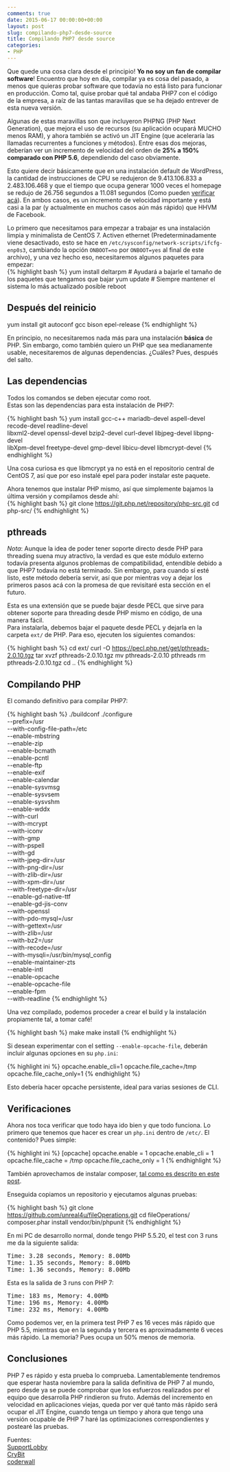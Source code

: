 ```yaml
---
comments: true
date: 2015-06-17 00:00:00+00:00
layout: post
slug: compilando-php7-desde-source
title: Compilando PHP7 desde source
categories:
- PHP
---
```


Que quede una cosa clara desde el principio! **Yo no soy un fan de compilar software**! Encuentro que hoy en día, compilar ya es cosa del pasado,
a menos que quieras probar software que todavía no está listo para funcionar en producción. Como tal, quise probar qué tal andaba PHP7 con el
código de la empresa, a raíz de las tantas maravillas que se ha dejado entrever de esta nueva versión.

Algunas de estas maravillas son que incluyeron PHPNG (PHP Next Generation), que mejora el uso de recursos (su aplicación ocupará MUCHO menos RAM),
y ahora también se activó un JIT Engine (que aceleraría las llamadas recurrentes a funciones y métodos). Entre esas dos mejoras, deberían ver un
incremento de velocidad del orden de **25% a 150% comparado con PHP 5.6**, dependiendo del caso obviamente.

Esto quiere decir básicamente que en una instalación default de WordPress, la cantidad de instrucciones de CPU se redujeron de 9.413.106.833 a
2.483.106.468 y que el tiempo que ocupa generar 1000 veces el homepage se redujo de 26.756 segundos a 11.081 segundos (Como pueden
[verificar acá](https://docs.google.com/spreadsheets/d/1qW0avj2eRvPVxj_5V4BBNrOP1ULK7AaXTFsxcffFxT8/edit?pli=1#gid=1334306309)). En ambos casos,
es un incremento de velocidad importante y está casi a la par (y actualmente en muchos casos aún más rápido) que HHVM de Facebook.

Lo primero que necesitamos para empezar a trabajar es una instalación limpia y minimalista de CentOS 7. Activen ethernet (Predeterminadamente
viene desactivado, esto se hace en <code>/etc/sysconfig/network-scripts/ifcfg-enp0s3</code>, cambiando la opción <code>ONBOOT=no</code> por
<code>ONBOOT=yes</code> al final de este archivo), y una vez hecho eso, necesitaremos algunos paquetes para empezar:  
{% highlight bash %}
yum install deltarpm # Ayudará a bajarle el tamaño de los paquetes que tengamos que bajar
yum update # Siempre mantener el sistema lo más actualizado posible
reboot
## Después del reinicio ##
yum install git autoconf gcc bison epel-release
{% endhighlight %}

En principio, no necesitaremos nada más para una instalación **básica** de PHP. Sin embargo, como también quiero un PHP que sea medianamente
usable, necesitaremos de algunas dependencias. ¿Cuáles? Pues, después del salto.

<!-- more -->

## Las dependencias

Todos los comandos se deben ejecutar como root.  
Estas son las dependencias para esta instalación de PHP7:

{% highlight bash %}
yum install gcc-c++ mariadb-devel aspell-devel recode-devel readline-devel \
 libxml2-devel openssl-devel bzip2-devel curl-devel libjpeg-devel libpng-devel \
 libXpm-devel freetype-devel gmp-devel libicu-devel libmcrypt-devel
{% endhighlight %}

Una cosa curiosa es que libmcrypt ya no está en el repositorio central de CentOS 7, así que por eso instalé epel para poder instalar este paquete.

Ahora tenemos que instalar PHP mismo, así que simplemente bajamos la última versión y compilamos desde ahí:  
{% highlight bash %}
git clone https://git.php.net/repository/php-src.git
cd php-src/
{% endhighlight %}

## pthreads

*Nota*: Aunque la idea de poder tener soporte directo desde PHP para threading suena muy atractivo, la verdad es que este módulo externo todavía presenta
algunos problemas de compatibilidad, entendible debido a que PHP7 todavía no está terminado. Sin embargo, para cuando sí esté listo, este método
debería servir, así que por mientras voy a dejar los primeros pasos acá con la promesa de que revisitaré esta sección en el futuro.

Esta es una extensión que se puede bajar desde PECL que sirve para obtener soporte para threading desde PHP mismo en código, de una manera fácil.  
Para instalarla, debemos bajar el paquete desde PECL y dejarla en la carpeta <code>ext/</code> de PHP. Para eso, ejecuten los siguientes comandos:

{% highlight bash %}
cd ext/
curl -O https://pecl.php.net/get/pthreads-2.0.10.tgz
tar xvzf pthreads-2.0.10.tgz
mv pthreads-2.0.10 pthreads
rm pthreads-2.0.10.tgz
cd ..
{% endhighlight %}

## Compilando PHP

El comando definitivo para compilar PHP7:

{% highlight bash %}
./buildconf
./configure \
 --prefix=/usr \
 --with-config-file-path=/etc \
 --enable-mbstring \
 --enable-zip \
 --enable-bcmath \
 --enable-pcntl \
 --enable-ftp \
 --enable-exif \
 --enable-calendar \
 --enable-sysvmsg \
 --enable-sysvsem \
 --enable-sysvshm \
 --enable-wddx \
 --with-curl \
 --with-mcrypt \
 --with-iconv \
 --with-gmp \
 --with-pspell \
 --with-gd \
 --with-jpeg-dir=/usr \
 --with-png-dir=/usr \
 --with-zlib-dir=/usr \
 --with-xpm-dir=/usr \
 --with-freetype-dir=/usr \
 --enable-gd-native-ttf \
 --enable-gd-jis-conv \
 --with-openssl \
 --with-pdo-mysql=/usr \
 --with-gettext=/usr \
 --with-zlib=/usr \
 --with-bz2=/usr \
 --with-recode=/usr \
 --with-mysqli=/usr/bin/mysql_config \
 --enable-maintainer-zts \
 --enable-intl \
 --enable-opcache \
 --enable-opcache-file \
 --enable-fpm \
 --with-readline
{% endhighlight %}

Una vez compilado, podemos proceder a crear el build y la instalación propiamente tal, a tomar café!

{% highlight bash %}
make
make install
{% endhighlight %}

Si desean experimentar con el setting <code>--enable-opcache-file</code>, deberán incluir algunas opciones en su <code>php.ini</code>: 

{% highlight ini %}
opcache.enable_cli=1
opcache.file_cache=/tmp
opcache.file_cache_only=1
{% endhighlight %}

Esto debería hacer opcache persistente, ideal para varias sesiones de CLI.

## Verificaciones

Ahora nos toca verificar que todo haya ido bien y que todo funciona. Lo primero que tenemos que hacer es crear un <code>php.ini</code>
dentro de <code>/etc/</code>. El contenido? Pues simple: 

{% highlight ini %}
[opcache]
opcache.enable = 1
opcache.enable_cli = 1
opcache.file_cache = /tmp
opcache.file_cache_only = 1
{% endhighlight %}

También aprovechamos de instalar composer, [tal como es descrito en este post](/2015/06/entendiendo-e-implementando-composer-en-tu-codigo-php/).

Enseguida copiamos un repositorio y ejecutamos algunas pruebas: 

{% highlight bash %}
git clone https://github.com/unreal4u/fileOperations.git
cd fileOperations/
composer.phar install
vendor/bin/phpunit
{% endhighlight %}

En mi PC de desarrollo normal, donde tengo PHP 5.5.20, el test con 3 runs me da la siguiente salida:

<pre>
Time: 3.28 seconds, Memory: 8.00Mb
Time: 1.35 seconds, Memory: 8.00Mb
Time: 1.36 seconds, Memory: 8.00Mb
</pre>

Esta es la salida de 3 runs con PHP 7:

<pre>
Time: 183 ms, Memory: 4.00Mb
Time: 196 ms, Memory: 4.00Mb
Time: 232 ms, Memory: 4.00Mb
</pre>

Como podemos ver, en la primera test PHP 7 es 16 veces más rápido que PHP 5.5, mientras que en la segunda y tercera es aproximadamente 6 veces más
rápido. La memoria? Pues ocupa un 50% menos de memoria.

## Conclusiones

PHP 7 es rápido y esta prueba lo comprueba. Lamentablemente tendremos que esperar hasta noviembre para la salida definitiva de PHP 7 al
mundo, pero desde ya se puede comprobar que los esfuerzos realizados por el equipo que desarrolla PHP rindieron su fruto. Además del incremento
en velocidad en aplicaciones viejas, queda por ver qué tanto más rápido será ocupar el JIT Engine, cuando tenga un tiempo y ahora que tengo una
versión ocupable de PHP 7 haré las optimizaciones correspondientes y postearé las pruebas.

Fuentes:  
[SupportLobby](http://supportlobby.com/library-errors-when-compile-php-5-on-centos/)  
[CryBit](http://crybit.com/20-common-php-compilation-errors-and-fix-unix/)  
[coderwall](https://coderwall.com/p/ggmpfa/php-configuration-error-and-solutions-in-rpm)

